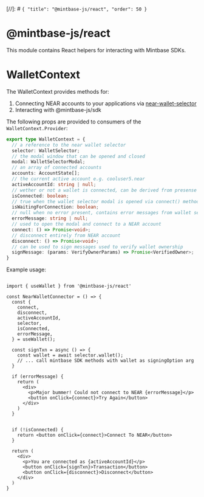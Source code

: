[//]: # `{ "title": "@mintbase-js/react", "order": 50 }`
# @mintbase-js/react

This module contains React helpers for interacting with Mintbase SDKs.

# WalletContext

The WalletContext provides methods for:

  1. Connecting NEAR accounts to your applications via [near-wallet-selector](https://github.com/near/wallet-selector/)
  2. Interacting with @mintbase-js/sdk


The following props are provided to consumers of the `WalletContext.Provider`:

```ts
export type WalletContext = {
  // a reference to the near wallet selector
  selector: WalletSelector;
  // the modal window that can be opened and closed
  modal: WalletSelectorModal;
  // an array of connected accounts
  accounts: AccountState[];
  // the current active account e.g. cooluser5.near
  activeAccountId: string | null;
  // wether or not a wallet is connected, can be derived from presense of activeAccountId
  isConnected: boolean;
  // true when the wallet selector modal is opened via connect() method
  isWaitingForConnection: boolean;
  // null when no error present, contains error messages from wallet selector otherwise
  errorMessage: string | null;
  // used to open the modal and connect to a NEAR account
  connect: () => Promise<void>;
  // disconnect entirely from NEAR account
  disconnect: () => Promise<void>;
  // can be used to sign messages used to verify wallet ownership
  signMessage: (params: VerifyOwnerParams) => Promise<VerifiedOwner>;
}

```

Example usage:

```tsx

import { useWallet } from '@mintbase-js/react'

const NearWalletConnector = () => {
  const {
    connect,
    disconnect,
    activeAccountId,
    selector,
    isConnected,
    errorMessage,
  } = useWallet();

  const signTxn = async () => {
    const wallet = await selector.wallet();
    // ... call mintbase SDK methods with wallet as signingOption arg
  }

  if (errorMessage) {
    return (
      <div>
        <p>Major bummer! Could not connect to NEAR {errorMessage}</p>
        <button onClick={connect}>Try Again</button>
      </div>
    )
  }


  if (!isConnected) {
    return <button onClick={connect}>Connect To NEAR</button>
  }

  return (
    <div>
      <p>You are connected as {activeAccountId}</p>
      <button onClick={signTxn}>Transaction</button>
      <button onClick={disconnect}>Disconnect</button>
    </div>
  )
}

```


